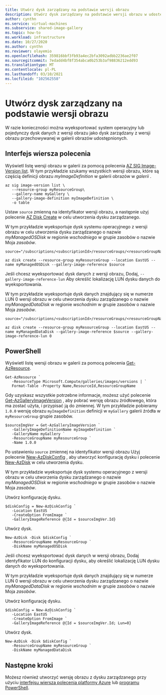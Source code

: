 ```yaml
---
title: Utwórz dysk zarządzany na podstawie wersji obrazu
description: Utwórz dysk zarządzany na podstawie wersji obrazu w udostępnionej galerii obrazów.
author: cynthn
ms.service: virtual-machines
ms.subservice: shared-image-gallery
ms.topic: how-to
ms.workload: infrastructure
ms.date: 10/27/2020
ms.author: cynthn
ms.reviewer: olayemio
ms.openlocfilehash: 359816bbf3fb93a4ec2bfa3092adbb2236ae2f07
ms.sourcegitcommit: 7edadd4bf8f354abca0b253b3af98836212edd93
ms.translationtype: MT
ms.contentlocale: pl-PL
ms.lasthandoff: 03/10/2021
ms.locfileid: "102562558"
---
```

# <a name="create-a-managed-disk-from-an-image-version"></a>Utwórz dysk zarządzany na podstawie wersji obrazu

W razie konieczności można wyeksportować system operacyjny lub pojedynczy dysk danych z wersji obrazu jako dysk zarządzany z wersji obrazu przechowywanej w galerii obrazów udostępnionych.


## <a name="cli"></a>Interfejs wiersza polecenia

Wyświetl listę wersji obrazu w galerii za pomocą polecenia [AZ SIG Image-Version list](/cli/azure/sig/image-version#az_sig_image_version_list). W tym przykładzie szukamy wszystkich wersji obrazu, które są częścią definicji obrazu *myImageDefinition* w galerii obrazów w *galerii* .

```azurecli-interactive
az sig image-version list \
   --resource-group myResourceGroup\
   --gallery-name myGallery \
   --gallery-image-definition myImageDefinition \
   -o table
```

Ustaw `source` zmienną na identyfikator wersji obrazu, a następnie użyj polecenie [AZ Disk Create](/cli/azure/disk#az_disk_create) w celu utworzenia dysku zarządzanego. 

W tym przykładzie wyeksportuje dysk systemu operacyjnego z wersji obrazu w celu utworzenia dysku zarządzanego o nazwie *myManagedOSDisk* w regionie *wschodniego* w grupie zasobów o nazwie Moja *zasobów*. 

```azurecli-interactive
source="/subscriptions/<subscriptionId>/resourceGroups/<resourceGroupName>/providers/Microsoft.Compute/galleries/<galleryName>/images/<galleryImageDefinition>/versions/<imageVersion>"

az disk create --resource-group myResourceGroup --location EastUS --name myManagedOSDisk --gallery-image-reference $source 
```



Jeśli chcesz wyeksportować dysk danych z wersji obrazu, Dodaj, `--gallery-image-reference-lun` Aby określić lokalizację LUN dysku danych do wyeksportowania. 

W tym przykładzie wyeksportuje dysk danych znajdujący się w numerze LUN 0 wersji obrazu w celu utworzenia dysku zarządzanego o nazwie *myManagedDataDisk* w regionie *wschodnim* w grupie zasobów o nazwie Moja *zasobów*. 

```azurecli-interactive
source="/subscriptions/<subscriptionId>/resourceGroups/<resourceGroupName>/providers/Microsoft.Compute/galleries/<galleryName>/images/<galleryImageDefinition>/versions/<imageVersion>"

az disk create --resource-group myResourceGroup --location EastUS --name myManagedDataDisk --gallery-image-reference $source --gallery-image-reference-lun 0
``` 

## <a name="powershell"></a>PowerShell

Wyświetl listę wersji obrazu w galerii za pomocą polecenia [Get-AzResource](/powershell/module/az.resources/get-azresource). 

```azurepowershell-interactive
Get-AzResource `
   -ResourceType Microsoft.Compute/galleries/images/versions | `
   Format-Table -Property Name,ResourceId,ResourceGroupName
```

Gdy uzyskasz wszystkie potrzebne informacje, możesz użyć polecenie [Get-AzGalleryImageVersion](/powershell/module/az.compute/get-azgalleryimageversion) , aby pobrać wersję obrazu źródłowego, która ma zostać użyta, i przypisać ją do zmiennej. W tym przykładzie pobieramy `1.0.0` wersję obrazu `myImageDefinition` definicji w `myGallery` galerii źródła w `myResourceGroup` grupie zasobów.

```azurepowershell-interactive
$sourceImgVer = Get-AzGalleryImageVersion `
   -GalleryImageDefinitionName myImageDefinition `
   -GalleryName myGallery `
   -ResourceGroupName myResourceGroup `
   -Name 1.0.0
```

Po ustawieniu `source` zmiennej na identyfikator wersji obrazu Użyj polecenie [New-AzDiskConfig](/powershell/module/az.compute/new-azdiskconfig) , aby utworzyć konfigurację dysku i polecenie [New-AzDisk](/powershell/module/az.compute/new-azdisk) w celu utworzenia dysku. 

W tym przykładzie wyeksportuje dysk systemu operacyjnego z wersji obrazu w celu utworzenia dysku zarządzanego o nazwie *myManagedOSDisk* w regionie *wschodniego* w grupie zasobów o nazwie Moja *zasobów*. 

Utwórz konfigurację dysku.
```azurepowershell-interactive
$diskConfig = New-AzDiskConfig `
   -Location EastUS `
   -CreateOption FromImage `
   -GalleryImageReference @{Id = $sourceImgVer.Id}
```

Utwórz dysk.

```azurepowershell-interactive
New-AzDisk -Disk $diskConfig `
   -ResourceGroupName myResourceGroup `
   -DiskName myManagedOSDisk
```

Jeśli chcesz wyeksportować dysk danych w wersji obrazu, Dodaj identyfikator LUN do konfiguracji dysku, aby określić lokalizację LUN dysku danych do wyeksportowania. 

W tym przykładzie wyeksportuje dysk danych znajdujący się w numerze LUN 0 wersji obrazu w celu utworzenia dysku zarządzanego o nazwie *myManagedDataDisk* w regionie *wschodnim* w grupie zasobów o nazwie Moja *zasobów*. 

Utwórz konfigurację dysku.
```azurepowershell-interactive
$diskConfig = New-AzDiskConfig `
   -Location EastUS `
   -CreateOption FromImage `
   -GalleryImageReference @{Id = $sourceImgVer.Id; Lun=0}
```

Utwórz dysk.

```azurepowershell-interactive
New-AzDisk -Disk $diskConfig `
   -ResourceGroupName myResourceGroup `
   -DiskName myManagedDataDisk
```

## <a name="next-steps"></a>Następne kroki

Możesz również utworzyć wersję obrazu z dysku zarządzanego przy użyciu [interfejsu wiersza polecenia platformy Azure](image-version-managed-image-cli.md) lub [programu PowerShell](image-version-managed-image-powershell.md).



